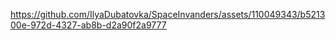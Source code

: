 https://github.com/IlyaDubatovka/SpaceInvanders/assets/110049343/b521300e-972d-4327-ab8b-d2a90f2a9777
